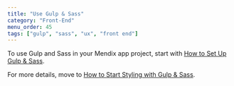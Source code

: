 ```yaml
---
title: "Use Gulp & Sass"
category: "Front-End"
menu_order: 45
tags: ["gulp", "sass", "ux", "front end"]
---
```


To use Gulp and Sass in your Mendix app project, start with [How to Set Up Gulp & Sass](set-up-sass).

For more details, move to [How to Start Styling with Gulp & Sass](style-with-gulp-and-sass).